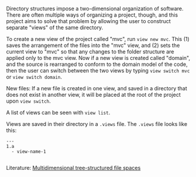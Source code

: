Directory structures impose a two-dimensional organization of software. There are often multiple ways of organizing a project, though, and this project aims to solve that problem by allowing the user to construct separate "views" of the same directory. 

To create a new view of the project called "mvc", run `view new mvc`. This (1) saves the arrangement of the files into the "mvc" view, and (2) sets the current view to "mvc" so that any changes to the folder structure are applied only to the mvc view. Now if a new view is created called "domain", and the source is rearranged to conform to the domain model of the code, then the user can switch between the two views by typing `view switch mvc` or `view switch domain`.

New files: If a new file is created in one view, and saved in a directory that does not exist in another view, it will be placed at the root of the project upon `view switch`.

A list of views can be seen with `view list`.

Views are saved in their directory in a `.views` file. The `.views` file looks like this:
```
---
1.a
  - view-name-1
    
```


Literature:
[Multidimensional tree-structured file spaces](http://link.springer.com/chapter/10.1007%2F3-540-15199-0_13#page-1)

